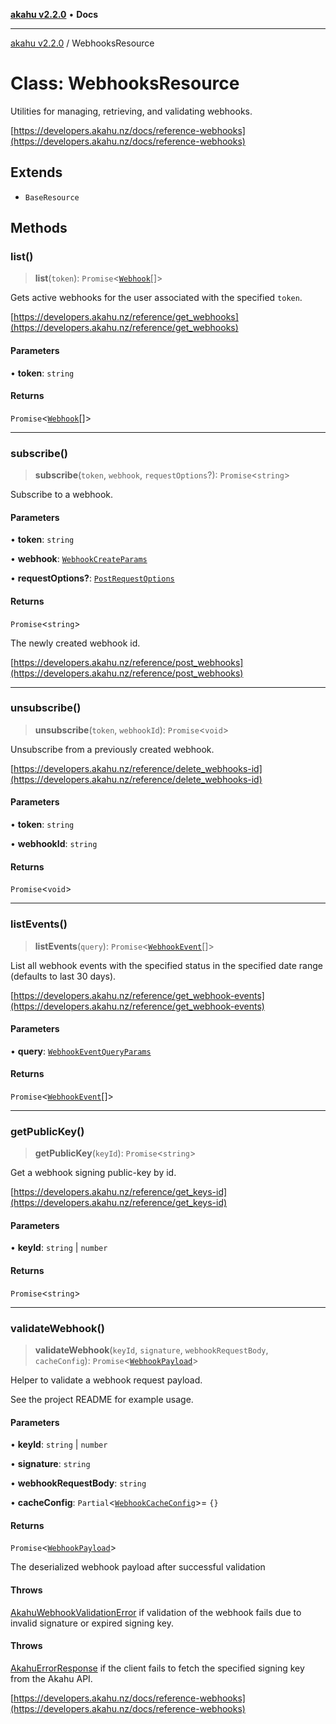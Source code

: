 [**akahu v2.2.0**](../README.md) • **Docs**

***

[akahu v2.2.0](../README.md) / WebhooksResource

# Class: WebhooksResource

Utilities for managing, retrieving, and validating webhooks.

[https://developers.akahu.nz/docs/reference-webhooks](https://developers.akahu.nz/docs/reference-webhooks)

## Extends

- `BaseResource`

## Methods

### list()

> **list**(`token`): `Promise`\<[`Webhook`](../type-aliases/Webhook.md)[]\>

Gets active webhooks for the user associated with the specified `token`.

[https://developers.akahu.nz/reference/get_webhooks](https://developers.akahu.nz/reference/get_webhooks)

#### Parameters

• **token**: `string`

#### Returns

`Promise`\<[`Webhook`](../type-aliases/Webhook.md)[]\>

***

### subscribe()

> **subscribe**(`token`, `webhook`, `requestOptions`?): `Promise`\<`string`\>

Subscribe to a webhook.

#### Parameters

• **token**: `string`

• **webhook**: [`WebhookCreateParams`](../type-aliases/WebhookCreateParams.md)

• **requestOptions?**: [`PostRequestOptions`](../type-aliases/PostRequestOptions.md)

#### Returns

`Promise`\<`string`\>

The newly created webhook id.

[https://developers.akahu.nz/reference/post_webhooks](https://developers.akahu.nz/reference/post_webhooks)

***

### unsubscribe()

> **unsubscribe**(`token`, `webhookId`): `Promise`\<`void`\>

Unsubscribe from a previously created webhook.

[https://developers.akahu.nz/reference/delete_webhooks-id](https://developers.akahu.nz/reference/delete_webhooks-id)

#### Parameters

• **token**: `string`

• **webhookId**: `string`

#### Returns

`Promise`\<`void`\>

***

### listEvents()

> **listEvents**(`query`): `Promise`\<[`WebhookEvent`](../type-aliases/WebhookEvent.md)[]\>

List all webhook events with the specified status in the specified date
range (defaults to last 30 days).

[https://developers.akahu.nz/reference/get_webhook-events](https://developers.akahu.nz/reference/get_webhook-events)

#### Parameters

• **query**: [`WebhookEventQueryParams`](../type-aliases/WebhookEventQueryParams.md)

#### Returns

`Promise`\<[`WebhookEvent`](../type-aliases/WebhookEvent.md)[]\>

***

### getPublicKey()

> **getPublicKey**(`keyId`): `Promise`\<`string`\>

Get a webhook signing public-key by id.

[https://developers.akahu.nz/reference/get_keys-id](https://developers.akahu.nz/reference/get_keys-id)

#### Parameters

• **keyId**: `string` \| `number`

#### Returns

`Promise`\<`string`\>

***

### validateWebhook()

> **validateWebhook**(`keyId`, `signature`, `webhookRequestBody`, `cacheConfig`): `Promise`\<[`WebhookPayload`](../type-aliases/WebhookPayload.md)\>

Helper to validate a webhook request payload.

See the project README for example usage.

#### Parameters

• **keyId**: `string` \| `number`

• **signature**: `string`

• **webhookRequestBody**: `string`

• **cacheConfig**: `Partial`\<[`WebhookCacheConfig`](../type-aliases/WebhookCacheConfig.md)\>= `{}`

#### Returns

`Promise`\<[`WebhookPayload`](../type-aliases/WebhookPayload.md)\>

The deserialized webhook payload after successful validation

#### Throws

[AkahuWebhookValidationError](AkahuWebhookValidationError.md)
if validation of the webhook fails due to invalid signature or expired signing key.

#### Throws

[AkahuErrorResponse](AkahuErrorResponse.md)
if the client fails to fetch the specified signing key from the Akahu API.

[https://developers.akahu.nz/docs/reference-webhooks](https://developers.akahu.nz/docs/reference-webhooks)
